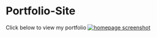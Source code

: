 # Portfolio-Site
Click below to view my portfolio
[![homepage screenshot](./homepage.jpg)](https://ad-joseph.github.io/Portfolio-Site/)
